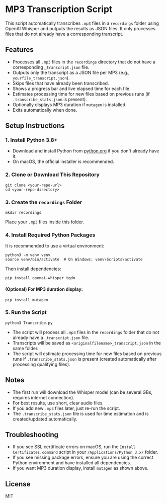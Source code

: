 # MP3 Transcription Script

This script automatically transcribes `.mp3` files in a `recordings` folder using OpenAI Whisper and outputs the results as JSON files. It only processes files that do not already have a corresponding transcript.

## Features
- Processes all `.mp3` files in the `recordings` directory that do not have a corresponding `_transcript.json` file.
- Outputs only the transcript as a JSON file per MP3 (e.g., `yourfile_transcript.json`).
- Skips files that have already been transcribed.
- Shows a progress bar and live elapsed time for each file.
- Estimates processing time for new files based on previous runs (if `.transcribe_stats.json` is present).
- Optionally displays MP3 duration if `mutagen` is installed.
- Exits automatically when done.

## Setup Instructions

### 1. Install Python 3.8+
- Download and install Python from [python.org](https://www.python.org/downloads/) if you don't already have it.
- On macOS, the official installer is recommended.

### 2. Clone or Download This Repository
```
git clone <your-repo-url>
cd <your-repo-directory>
```

### 3. Create the `recordings` Folder
```
mkdir recordings
```
Place your `.mp3` files inside this folder.

### 4. Install Required Python Packages
It is recommended to use a virtual environment:
```
python3 -m venv venv
source venv/bin/activate  # On Windows: venv\Scripts\activate
```
Then install dependencies:
```
pip install openai-whisper tqdm
```

#### (Optional) For MP3 duration display:
```
pip install mutagen
```

### 5. Run the Script
```
python3 Transcribe.py
```

- The script will process all `.mp3` files in the `recordings` folder that do not already have a `_transcript.json` file.
- Transcripts will be saved as `<originalfilename>_transcript.json` in the same folder.
- The script will estimate processing time for new files based on previous runs if `.transcribe_stats.json` is present (created automatically after processing qualifying files).

## Notes
- The first run will download the Whisper model (can be several GBs, requires internet connection).
- For best results, use short, clear audio files.
- If you add new `.mp3` files later, just re-run the script.
- The `.transcribe_stats.json` file is used for time estimation and is created/updated automatically.

## Troubleshooting
- If you see SSL certificate errors on macOS, run the `Install Certificates.command` script in your `/Applications/Python 3.x/` folder.
- If you see missing package errors, ensure you are using the correct Python environment and have installed all dependencies.
- If you want MP3 duration display, install `mutagen` as shown above.

## License
MIT 